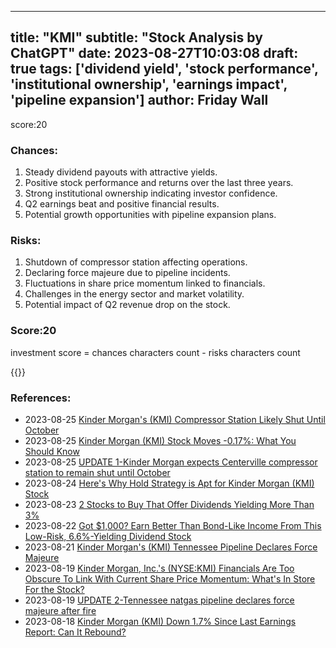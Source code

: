 
---
title: "KMI"
subtitle: "Stock Analysis by ChatGPT"
date: 2023-08-27T10:03:08
draft: true
tags: ['dividend yield', 'stock performance', 'institutional ownership', 'earnings impact', 'pipeline expansion']
author: Friday Wall
---

score:20
### Chances:
1. Steady dividend payouts with attractive yields.
2. Positive stock performance and returns over the last three years.
3. Strong institutional ownership indicating investor confidence.
4. Q2 earnings beat and positive financial results.
5. Potential growth opportunities with pipeline expansion plans.
### Risks:
1. Shutdown of compressor station affecting operations.
2. Declaring force majeure due to pipeline incidents.
3. Fluctuations in share price momentum linked to financials.
4. Challenges in the energy sector and market volatility.
5. Potential impact of Q2 revenue drop on the stock.
### Score:20
investment score = chances characters count - risks characters count

{{<tradingview symbol="NYSE:KMI">}}
### References:
- 2023-08-25 [Kinder Morgan's (KMI) Compressor Station Likely Shut Until October](https://finance.yahoo.com/news/kinder-morgans-kmi-compressor-station-103900714.html?.tsrc=rss)
- 2023-08-25 [Kinder Morgan (KMI) Stock Moves -0.17%: What You Should Know](https://finance.yahoo.com/news/kinder-morgan-kmi-stock-moves-214507540.html?.tsrc=rss)
- 2023-08-25 [UPDATE 1-Kinder Morgan expects Centerville compressor station to remain shut until October](https://finance.yahoo.com/news/1-kinder-morgan-expects-centerville-194419673.html?.tsrc=rss)
- 2023-08-24 [Here's Why Hold Strategy is Apt for Kinder Morgan (KMI) Stock](https://finance.yahoo.com/news/heres-why-hold-strategy-apt-131700212.html?.tsrc=rss)
- 2023-08-23 [2 Stocks to Buy That Offer Dividends Yielding More Than 3%](https://finance.yahoo.com/m/75b12bde-f4a7-31d1-aa0b-648e7db57bad/2-stocks-to-buy-that-offer.html?.tsrc=rss)
- 2023-08-22 [Got $1,000? Earn Better Than Bond-Like Income From This Low-Risk, 6.6%-Yielding Dividend Stock](https://finance.yahoo.com/m/5f258bec-45f9-3ec2-818c-420f67db5b3d/got-%241%2C000%3F-earn-better-than.html?.tsrc=rss)
- 2023-08-21 [Kinder Morgan's (KMI) Tennessee Pipeline Declares Force Majeure](https://finance.yahoo.com/news/kinder-morgans-kmi-tennessee-pipeline-114900390.html?.tsrc=rss)
- 2023-08-19 [Kinder Morgan, Inc.'s (NYSE:KMI) Financials Are Too Obscure To Link With Current Share Price Momentum: What's In Store For the Stock?](https://finance.yahoo.com/news/kinder-morgan-inc-nyse-kmi-140014275.html?.tsrc=rss)
- 2023-08-19 [UPDATE 2-Tennessee natgas pipeline declares force majeure after fire](https://finance.yahoo.com/news/1-tennessee-natgas-pipeline-declares-163248132.html?.tsrc=rss)
- 2023-08-18 [Kinder Morgan (KMI) Down 1.7% Since Last Earnings Report: Can It Rebound?](https://finance.yahoo.com/news/kinder-morgan-kmi-down-1-153025916.html?.tsrc=rss)


                